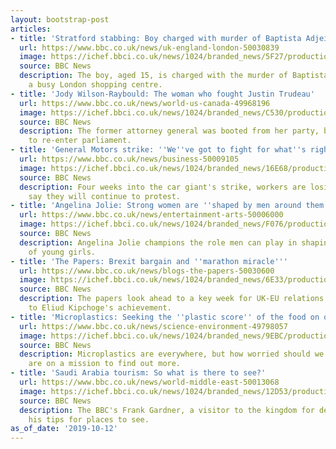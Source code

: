 ```yaml
---
layout: bootstrap-post
articles:
- title: 'Stratford stabbing: Boy charged with murder of Baptista Adjei'
  url: https://www.bbc.co.uk/news/uk-england-london-50030839
  image: https://ichef.bbci.co.uk/news/1024/branded_news/5F27/production/_109195342_mediaitem109195340.jpg
  source: BBC News
  description: The boy, aged 15, is charged with the murder of Baptista Adjei outside
    a busy London shopping centre.
- title: 'Jody Wilson-Raybould: The woman who fought Justin Trudeau'
  url: https://www.bbc.co.uk/news/world-us-canada-49968196
  image: https://ichef.bbci.co.uk/news/1024/branded_news/C530/production/_105608405_hi052162799.jpg
  source: BBC News
  description: The former attorney general was booted from her party, but is now seeking
    to re-enter parliament.
- title: 'General Motors strike: ''We''ve got to fight for what''s right'''
  url: https://www.bbc.co.uk/news/business-50009105
  image: https://ichef.bbci.co.uk/news/1024/branded_news/16E68/production/_109200839_gettyimages-1169393998.jpg
  source: BBC News
  description: Four weeks into the car giant's strike, workers are losing money but
    say they will continue to protest.
- title: 'Angelina Jolie: Strong women are ''shaped by men around them'''
  url: https://www.bbc.co.uk/news/entertainment-arts-50006000
  image: https://ichef.bbci.co.uk/news/1024/branded_news/F076/production/_109185516_joliegetty.jpg
  source: BBC News
  description: Angelina Jolie champions the role men can play in shaping the personalities
    of young girls.
- title: 'The Papers: Brexit bargain and ''marathon miracle'''
  url: https://www.bbc.co.uk/news/blogs-the-papers-50030600
  image: https://ichef.bbci.co.uk/news/1024/branded_news/6E33/production/_109211282_sunday-times.jpg
  source: BBC News
  description: The papers look ahead to a key week for UK-EU relations and respond
    to Eliud Kipchoge's achievement.
- title: 'Microplastics: Seeking the ''plastic score'' of the food on our plates'
  url: https://www.bbc.co.uk/news/science-environment-49798057
  image: https://ichef.bbci.co.uk/news/1024/branded_news/9EBC/production/_109163604_gettyimages-1000085518.jpg
  source: BBC News
  description: Microplastics are everywhere, but how worried should we be? Scientists
    are on a mission to find out more.
- title: 'Saudi Arabia tourism: So what is there to see?'
  url: https://www.bbc.co.uk/news/world-middle-east-50013068
  image: https://ichef.bbci.co.uk/news/1024/branded_news/12D53/production/_109193177_mediaitem109193175.jpg
  source: BBC News
  description: The BBC's Frank Gardner, a visitor to the kingdom for decades, shares
    his tips for places to see.
as_of_date: '2019-10-12'
---
```


